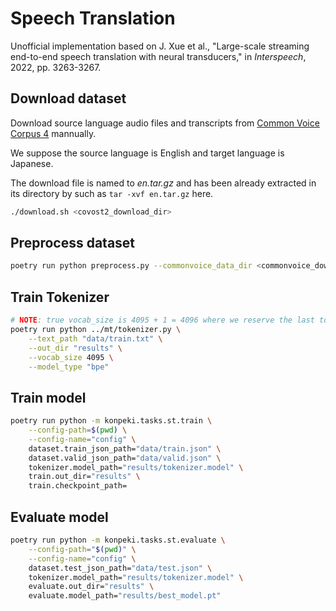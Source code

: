 # Speech Translation
Unofficial implementation based on J. Xue et al., "Large-scale streaming end-to-end speech translation with neural transducers," in *Interspeech*, 2022, pp. 3263-3267.

## Download dataset
Download source language audio files and transcripts from [Common Voice Corpus 4](https://commonvoice.mozilla.org/en/datasets) mannually.

We suppose the source language is English and target language is Japanese.

The download file is named to *en.tar.gz* and has been already extracted in its directory by such as `tar -xvf en.tar.gz` here.
```bash
./download.sh <covost2_download_dir>
```

## Preprocess dataset
```bash
poetry run python preprocess.py --commonvoice_data_dir <commonvoice_download_dir> --covost2_data_dir <covost2_download_dir> --out_dir data
```

## Train Tokenizer
```bash
# NOTE: true vocab_size is 4095 + 1 = 4096 where we reserve the last toke id for blank
poetry run python ../mt/tokenizer.py \
    --text_path "data/train.txt" \
    --out_dir "results" \
    --vocab_size 4095 \
    --model_type "bpe"
```

## Train model
```bash
poetry run python -m konpeki.tasks.st.train \
    --config-path=$(pwd) \
    --config-name="config" \
    dataset.train_json_path="data/train.json" \
    dataset.valid_json_path="data/valid.json" \
    tokenizer.model_path="results/tokenizer.model" \
    train.out_dir="results" \
    train.checkpoint_path=
```

## Evaluate model
```bash
poetry run python -m konpeki.tasks.st.evaluate \
    --config-path="$(pwd)" \
    --config-name="config" \
    dataset.test_json_path="data/test.json" \
    tokenizer.model_path="results/tokenizer.model" \
    evaluate.out_dir="results" \
    evaluate.model_path="results/best_model.pt"
```
